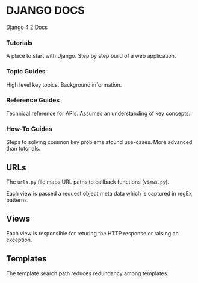 # DJANGO DOCS

[Django 4.2 Docs](https://docs.djangoproject.com/en/4.2/)

### Tutorials

A place to start with Django. Step by step build of a web application.

### Topic Guides

High level key topics. Background information.

### Reference Guides

Technical reference for APIs. Assumes an understanding of key concepts.

### How-To Guides

Steps to solving common key problems atound use-cases. More advanced than tutorials.

## URLs

The `urls.py` file maps URL paths to callback functions (`views.py`).

Each view is passed a request object meta data which is captured in regEx patterns.

## Views

Each view is responsible for returing the HTTP response or raising an exception.

## Templates

The template search path reduces redundancy among templates.

